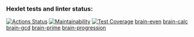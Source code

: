 ### Hexlet tests and linter status:

[![Actions Status](https://github.com/Natalyapdm/frontend-project-44/workflows/hexlet-check/badge.svg)](https://github.com/Natalyapdm/frontend-project-44/actions)
[![Maintainability](https://api.codeclimate.com/v1/badges/559c8d494ddd927128b9/maintainability)](https://codeclimate.com/github/Natalyapdm/frontend-project-44/maintainability)
[![Test Coverage](https://api.codeclimate.com/v1/badges/559c8d494ddd927128b9/test_coverage)](https://codeclimate.com/github/Natalyapdm/frontend-project-44/test_coverage)
[brain-even](https://asciinema.org/a/mVcS1bgzjssbOHmAsSLoT95gu)
[brain-calc](https://asciinema.org/a/iTzBKXTuh5nUBTIwa2ggyUH0J)
[brain-gcd](https://asciinema.org/a/fjrJyoyfv4UAfYpG4zt7aI7uz)
[brain-prime](https://asciinema.org/a/FUapdOrRlZayBQA31NMd0m49X)
[brain-progression](https://asciinema.org/a/q6Bs8RSj2qYZBBKlPPFqoK9mN)
